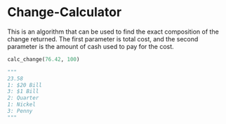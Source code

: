# Change-Calculator
This is an algorithm that can be used to find the exact composition of the change returned. The first parameter is total cost, and the second parameter is the amount of cash used to pay for the cost.

```python
calc_change(76.42, 100)

"""
23.58
1: $20 Bill
3: $1 Bill
2: Quarter
1: Nickel
3: Penny
"""
```

